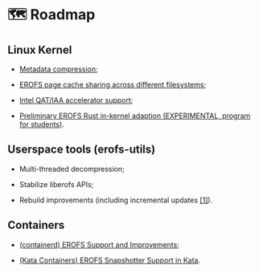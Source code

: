 # 🗺 Roadmap

## Linux Kernel

 - [Metadata compression](https://issues.redhat.com/browse/RHEL-75783);

 - [EROFS page cache sharing across different filesystems](https://lwn.net/Articles/984092);

 - [Intel QAT/IAA accelerator support](https://lore.kernel.org/r/20250410042048.3044-3-liubo03@inspur.com);

 - [Preliminary EROFS Rust in-kernel adaption (EXPERIMENTAL, program for students)](https://summer-ospp.ac.cn/org/prodetail/241920019).

## Userspace tools (erofs-utils)

 - Multi-threaded decompression;

 - Stabilize liberofs APIs;

 - Rebuild improvements (including incremental updates [\[1\]](https://git.kernel.org/xiang/erofs-utils/c/7550a30c332c)).

## Containers

 - [(containerd) EROFS Support and Improvements](https://github.com/containerd/containerd/issues/11340);

 - [(Kata Containers) EROFS Snapshotter Support in Kata](https://github.com/kata-containers/kata-containers/issues/11163).
